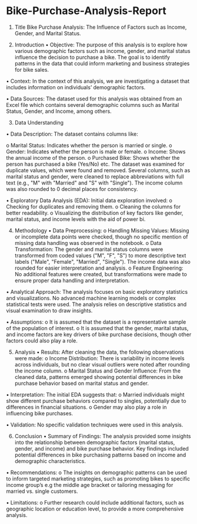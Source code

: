 # Bike-Purchase-Analysis-Report

1. Title
Bike Purchase Analysis: The Influence of Factors such as Income, Gender, and Marital Status.

2. Introduction
•	Objective: The purpose of this analysis is to explore how various demographic factors such as income, gender, and marital status influence the decision to purchase a bike. The goal is to identify patterns in the data that could inform marketing and business strategies for bike sales.

•	Context: In the context of this analysis, we are investigating a dataset that includes information on individuals’ demographic factors. 

•	Data Sources: The dataset used for this analysis was obtained from an Excel file which contains several demographic columns such as Marital Status, Gender, and Income, among others.

3. Data Understanding

•	Data Description: The dataset contains columns like:

o	Marital Status: Indicates whether the person is married or single.
o	Gender: Indicates whether the person is male or female.
o	Income: Shows the annual income of the person.
o	Purchased Bike: Shows whether the person has purchased a bike (Yes/No) etc.
The dataset was examined for duplicate values, which were found and removed. Several columns, such as marital status and gender, were cleaned to replace abbreviations with full text (e.g., "M" with "Married" and "S" with "Single"). The income column was also rounded to 0 decimal places for consistency.

•	Exploratory Data Analysis (EDA):
Initial data exploration involved:
o	Checking for duplicates and removing them.
o	Cleaning the columns for better readability.
o	Visualizing the distribution of key factors like gender, marital status, and income levels with the aid of power bi. 

4. Methodology
•	Data Preprocessing:
o	Handling Missing Values: Missing or incomplete data points were checked, though no specific mention of missing data handling was observed in the notebook.
o	Data Transformation: The gender and marital status columns were transformed from coded values ("M", "F", "S") to more descriptive text labels ("Male", "Female", "Married", "Single"). The income data was also rounded for easier interpretation and analysis.
o	Feature Engineering: No additional features were created, but transformations were made to ensure proper data handling and interpretation.

•	Analytical Approach:
The analysis focuses on basic exploratory statistics and visualizations. No advanced machine learning models or complex statistical tests were used. The analysis relies on descriptive statistics and visual examination to draw insights.

•	Assumptions:
o	It is assumed that the dataset is a representative sample of the population of interest.
o	It is assumed that the gender, marital status, and income factors are key drivers of bike purchase decisions, though other factors could also play a role.

5. Analysis
•	Results:
After cleaning the data, the following observations were made:
o	Income Distribution: There is variability in income levels across individuals, but no clear visual outliers were noted after rounding the income column.
o	Marital Status and Gender Influence: From the cleaned data, patterns emerged showing potential differences in bike purchase behavior based on marital status and gender.

•	Interpretation:
The initial EDA suggests that:
o	Married individuals might show different purchase behaviors compared to singles, potentially due to differences in financial situations.
o	Gender may also play a role in influencing bike purchases.

•	Validation:
No specific validation techniques were used in this analysis. 

6. Conclusion
•	Summary of Findings:
The analysis provided some insights into the relationship between demographic factors (marital status, gender, and income) and bike purchase behavior. Key findings included potential differences in bike purchasing patterns based on income and demographic characteristics.

•	Recommendations:
o	The insights on demographic patterns can be used to inform targeted marketing strategies, such as promoting bikes to specific income group’s e.g the middle age bracket or tailoring messaging for married vs. single customers.

•	Limitations:
o	Further research could include additional factors, such as geographic location or education level, to provide a more comprehensive analysis.

